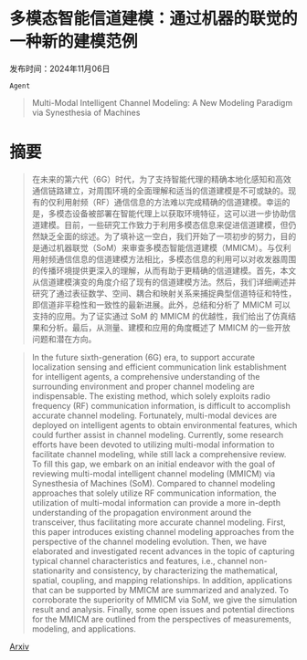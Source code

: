 # 多模态智能信道建模：通过机器的联觉的一种新的建模范例

发布时间：2024年11月06日

`Agent`

> Multi-Modal Intelligent Channel Modeling: A New Modeling Paradigm via Synesthesia of Machines

# 摘要

> 在未来的第六代（6G）时代，为了支持智能代理的精确本地化感知和高效通信链路建立，对周围环境的全面理解和适当的信道建模是不可或缺的。现有的仅利用射频（RF）通信信息的方法难以完成精确的信道建模。幸运的是，多模态设备被部署在智能代理上以获取环境特征，这可以进一步协助信道建模。目前，一些研究工作致力于利用多模态信息来促进信道建模，但仍然缺乏全面的综述。为了填补这一空白，我们开始了一项初步的努力，目的是通过机器联觉（SoM）来审查多模态智能信道建模（MMICM）。与仅利用射频通信信息的信道建模方法相比，多模态信息的利用可以对收发器周围的传播环境提供更深入的理解，从而有助于更精确的信道建模。首先，本文从信道建模演变的角度介绍了现有的信道建模方法。然后，我们详细阐述并研究了通过表征数学、空间、耦合和映射关系来捕捉典型信道特征和特性，即信道非平稳性和一致性的最新进展。此外，总结和分析了 MMICM 可以支持的应用。为了证实通过 SoM 的 MMICM 的优越性，我们给出了仿真结果和分析。最后，从测量、建模和应用的角度概述了 MMICM 的一些开放问题和潜在方向。

> In the future sixth-generation (6G) era, to support accurate localization sensing and efficient communication link establishment for intelligent agents, a comprehensive understanding of the surrounding environment and proper channel modeling are indispensable. The existing method, which solely exploits radio frequency (RF) communication information, is difficult to accomplish accurate channel modeling. Fortunately, multi-modal devices are deployed on intelligent agents to obtain environmental features, which could further assist in channel modeling. Currently, some research efforts have been devoted to utilizing multi-modal information to facilitate channel modeling, while still lack a comprehensive review. To fill this gap, we embark on an initial endeavor with the goal of reviewing multi-modal intelligent channel modeling (MMICM) via Synesthesia of Machines (SoM). Compared to channel modeling approaches that solely utilize RF communication information, the utilization of multi-modal information can provide a more in-depth understanding of the propagation environment around the transceiver, thus facilitating more accurate channel modeling. First, this paper introduces existing channel modeling approaches from the perspective of the channel modeling evolution. Then, we have elaborated and investigated recent advances in the topic of capturing typical channel characteristics and features, i.e., channel non-stationarity and consistency, by characterizing the mathematical, spatial, coupling, and mapping relationships. In addition, applications that can be supported by MMICM are summarized and analyzed. To corroborate the superiority of MMICM via SoM, we give the simulation result and analysis. Finally, some open issues and potential directions for the MMICM are outlined from the perspectives of measurements, modeling, and applications.

[Arxiv](https://arxiv.org/abs/2411.03711)